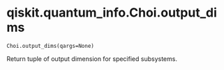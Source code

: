# qiskit.quantum\_info.Choi.output\_dims

`Choi.output_dims(qargs=None)`

Return tuple of output dimension for specified subsystems.
